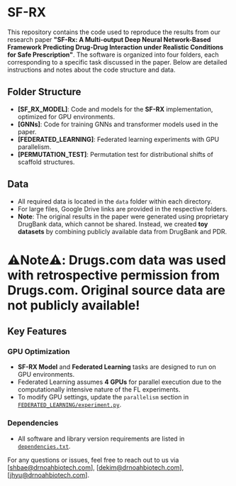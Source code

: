 # SF-RX

This repository contains the code used to reproduce the results from our research paper **"SF-Rx: A Multi-output Deep Neural Network-Based Framework Predicting Drug-Drug Interaction under Realistic Conditions for Safe Prescription"**. The software is organized into four folders, each corresponding to a specific task discussed in the paper. Below are detailed instructions and notes about the code structure and data.

## Folder Structure

- **[SF_RX_MODEL]**: Code and models for the **SF-RX** implementation, optimized for GPU environments.
- **[GNNs]**: Code for training GNNs and transformer models used in the paper.
- **[FEDERATED_LEARNING]**: Federated learning experiments with GPU parallelism.
- **[PERMUTATION_TEST]**: Permutation test for distributional shifts of scaffold structures.

## Data
- All required data is located in the `data` folder within each directory.
- For large files, Google Drive links are provided in the respective folders.
- **Note**: The original results in the paper were generated using proprietary DrugBank data, which cannot be shared. Instead, we created **toy datasets** by combining publicly available data from DrugBank and PDR.
# **⚠️Note⚠️**: **Drugs.com data was used with retrospective permission from Drugs.com. Original source data are not publicly available!**
  
## Key Features
### GPU Optimization
- **SF-RX Model** and **Federated Learning** tasks are designed to run on GPU environments.
- Federated Learning assumes **4 GPUs** for parallel execution due to the computationally intensive nature of the FL experiments.
- To modify GPU settings, update the `parallelism` section in [`FEDERATED_LEARNING/experiment.py`](FEDERATED_LEARNING/experiment.py).

### Dependencies
- All software and library version requirements are listed in [`dependencies.txt`](dependencies.txt).

For any questions or issues, feel free to reach out to us via [shbae@drnoahbiotech.com], [dekim@drnoahbiotech.com], [jhyu@drnoahbiotech.com].
